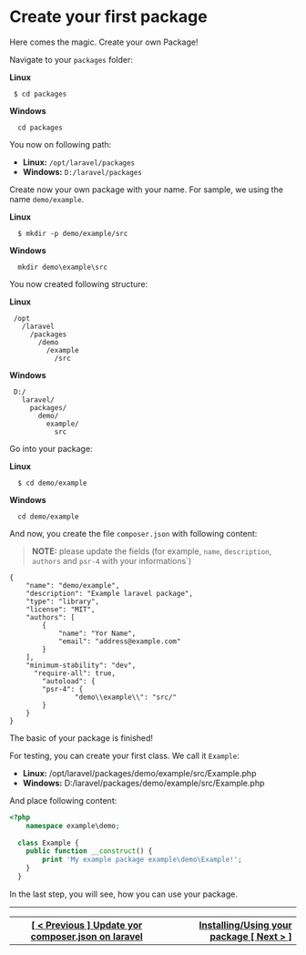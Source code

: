 # Create your first package

Here comes the magic. Create your own Package!

Navigate to your `packages` folder:

**Linux**
```
 $ cd packages
```
 
 **Windows**
```
  cd packages
```

You now on following path:
 - **Linux:** `/opt/laravel/packages`
 - **Windows:** `D:/laravel/packages`

Create now your own package with your name. For sample, we using the name `demo/example`.

**Linux**
```
  $ mkdir -p demo/example/src
```

**Windows**
```
  mkdir demo\example\src
```

You now created following structure:

**Linux**
```
 /opt
   /laravel
     /packages
       /demo
         /example
           /src
```

**Windows**
```
 D:/
   laravel/
     packages/
       demo/
         example/
           src
```

Go into your package:

**Linux**
```
  $ cd demo/example
```

**Windows**
```
  cd demo/example
```

And now, you create the file `composer.json` with following content:

> **NOTE:** please update the fields (for example, `name`, `description`, `authors` and `psr-4` with your informations`)

```
{
    "name": "demo/example",
    "description": "Example laravel package",
    "type": "library",
    "license": "MIT",
    "authors": [
        {
            "name": "Yor Name",
            "email": "address@example.com"
        }
    ],
    "minimum-stability": "dev",
	  "require-all": true,
		"autoload": {
		"psr-4": {
				"demo\\example\\": "src/"
		}
	}
}
```

The basic of your package is finished!

For testing, you can create your first class. We call it `Example`:

 - **Linux:** /opt/laravel/packages/demo/example/src/Example.php
 - **Windows:** D:/laravel/packages/demo/example/src/Example.php
 
And place following content:
 
```php
<?php
	namespace example\demo;
  
  class Example {
  	public function __construct() {
    	print 'My example package example\demo\Example!';
    }
  }
```

In the last step, you will see, how you can use your package.

----
<table width="100%">
  <tr>
    <th>
      <a href="composer.md">[ < Previous ] Update yor composer.json on laravel</a>
    </th>
    <th style="text-align: right">
      <a href="update.md">Installing/Using your package [ Next > ]</a>
    </th>
  </tr>
</div>
